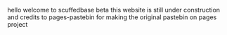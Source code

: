 hello welcome to scuffedbase beta this website is still under construction and credits to pages-pastebin for making the original pastebin on pages project
